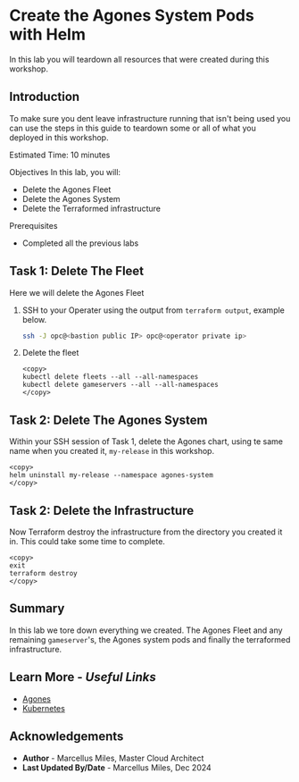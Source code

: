 # Create the Agones System Pods with Helm

In this lab you will teardown all resources that were created during this workshop.

## Introduction

To make sure you dent leave infrastructure running that isn't being used you can use the steps in this guide to teardown some or all of what you deployed in this workshop.

Estimated Time: 10 minutes

Objectives
In this lab, you will:
 - Delete the Agones Fleet
 - Delete the Agones System
 - Delete the Terraformed infrastructure

Prerequisites
 - Completed all the previous labs

## **Task 1**: Delete The Fleet

Here we will delete the Agones Fleet

1. SSH to your Operater using the output from `terraform output`, example below.

    ```bash
    ssh -J opc@<bastion public IP> opc@<operator private ip>
    ```

2. Delete the fleet

    ````shell
    <copy>
    kubectl delete fleets --all --all-namespaces
    kubectl delete gameservers --all --all-namespaces
    </copy>
    ````

## **Task 2**: Delete The Agones System

Within your SSH session of Task 1, delete the Agones chart, using te same name when you created it, `my-release` in this workshop.

````shell
<copy>
helm uninstall my-release --namespace agones-system
</copy>
````

## **Task 2**: Delete the Infrastructure

Now Terraform destroy the infrastructure from the directory you created it in. This could take some time to complete.

````shell
<copy>
exit
terraform destroy
</copy>
````

## **Summary**

In this lab we tore down everything we created.  The Agones Fleet and any remaining `gameserver`'s, the Agones system pods and finally the terraformed infrastructure.

## Learn More - *Useful Links*

- [Agones](https://agones.dev/site/docs/)
- [Kubernetes](https://kubernetes.io/)

## **Acknowledgements**

 - **Author** - Marcellus Miles, Master Cloud Architect
 - **Last Updated By/Date** - Marcellus Miles, Dec 2024
